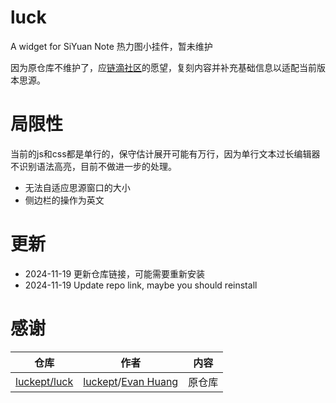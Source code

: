 # luck
A widget for SiYuan Note
热力图小挂件，暂未维护

因为原仓库不维护了，应[链滴社区](https://ld246.com/article/1729243889768/comment/1729341101299#comments)的愿望，复刻内容并补充基础信息以适配当前版本思源。

# 局限性

当前的js和css都是单行的，保守估计展开可能有万行，因为单行文本过长编辑器不识别语法高亮，目前不做进一步的处理。

- 无法自适应思源窗口的大小
- 侧边栏的操作为英文

# 更新
- 2024-11-19 更新仓库链接，可能需要重新安装
- 2024-11-19 Update repo link, maybe you should reinstall

# 感谢
| 仓库 | 作者 | 内容 |
| :---: | :---: | :---: |
| [luckept/luck](https://github.com/luckept/luck) | [luckept](https://github.com/luckept)/[Evan Huang](https://github.com/yiwwhl) | 原仓库 |
